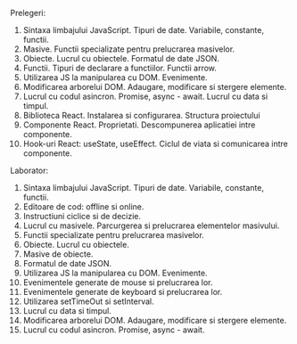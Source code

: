 Prelegeri:

1. Sintaxa limbajului JavaScript. Tipuri de date. Variabile, constante, functii.
2. Masive. Functii specializate pentru prelucrarea masivelor.
3. Obiecte. Lucrul cu obiectele. Formatul de date JSON.
4. Functii. Tipuri de declarare a functiilor. Functii arrow.
5. Utilizarea JS la manipularea cu DOM. Evenimente.
6. Modificarea arborelui DOM. Adaugare, modificare si stergere elemente.
7. Lucrul cu codul asincron. Promise, async - await. Lucrul cu data si timpul.
8. Biblioteca React. Instalarea si configurarea. Structura proiectului
9. Componente React. Proprietati. Descompunerea aplicatiei intre componente.
10. Hook-uri React: useState, useEffect. Ciclul de viata si comunicarea intre componente.



Laborator:
1. Sintaxa limbajului JavaScript. Tipuri de date. Variabile, constante, functii.
2. Editoare de cod: offline si online.
3. Instructiuni ciclice si de decizie.
4. Lucrul cu masivele. Parcurgerea si prelucrarea elementelor masivului.
5. Functii specializate pentru prelucrarea masivelor.
6. Obiecte. Lucrul cu obiectele. 
7. Masive de obiecte. 
8. Formatul de date JSON.
9. Utilizarea JS la manipularea cu DOM. Evenimente.
10. Evenimentele generate de mouse si prelucrarea lor.
11. Evenimentele generate de keyboard si prelucrarea lor.
12. Utilizarea setTimeOut si setInterval. 
13. Lucrul cu data si timpul.
14. Modificarea arborelui DOM. Adaugare, modificare si stergere elemente.
15. Lucrul cu codul asincron. Promise, async - await.
